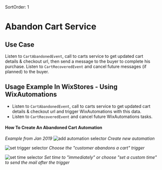 SortOrder: 1
# Abandon Cart Service

## Use Case
Listen to `CartAbandonedEvent`, call to carts service to get updated cart details & checkout url, then send a message to the buyer to complete his purchase. 
Listen to `CartRecoveredEvent` and cancel future messages (if planned) to the buyer. 

## Usage Example In WixStores - Using WixAutomations

* Listen to `CartAbandonedEvent`, call to carts service to get updated cart details & checkout url and trigger WixAutomations with this data.
* Listen to `CartRecoveredEvent` and cancel future WixAutomations tasks.

#### How To Create An Abandoned Cart Automation
*Example from Jan 2019*
![add automation selector](https://s3.amazonaws.com/wixplorer-readme-images/stores-abandoned-carts%2Fadd_new_automation.png)
    *Create new automation*

![set trigger selector](https://s3.amazonaws.com/wixplorer-readme-images/stores-abandoned-carts%2Fset_abandon_trigger.png)
    *Choose the "customer abandons a cart" trigger*

![set time selector](https://s3.amazonaws.com/wixplorer-readme-images/stores-abandoned-carts%2Fset_time.png)
    *Set time to "immediately" or choose "set a custom time" to send the mail after the trigger*
  
